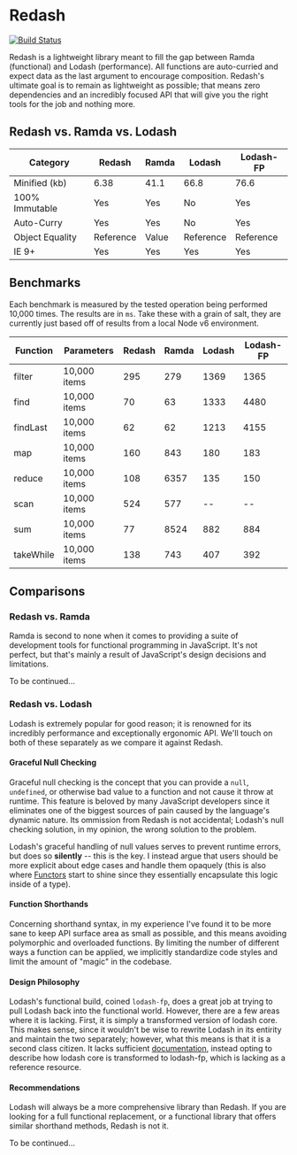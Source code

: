 Redash
======
[![Build Status](https://travis-ci.org/davezuko/redash.svg?branch=master)](https://travis-ci.org/davezuko/redash)

Redash is a lightweight library meant to fill the gap between Ramda (functional) and Lodash (performance). All functions are auto-curried and expect data as the last argument to encourage composition. Redash's ultimate goal is to remain as lightweight as possible; that means zero dependencies and an incredibly focused API that will give you the right tools for the job and nothing more.

## Redash vs. Ramda vs. Lodash

Category        | Redash    | Ramda | Lodash    | Lodash-FP
--------------- | --------- | ----- | --------- | ---------
Minified (kb)   | 6.38      | 41.1  | 66.8      | 76.6
100% Immutable  | Yes       | Yes   | No        | Yes
Auto-Curry      | Yes       | Yes   | No        | Yes
Object Equality | Reference | Value | Reference | Reference
IE 9+           | Yes       | Yes   | Yes       | Yes

## Benchmarks

Each benchmark is measured by the tested operation being performed 10,000 times. The results are in `ms`. Take these with a grain of salt, they are currently just based off of results from a local Node v6 environment.

Function       | Parameters   | Redash | Ramda | Lodash    | Lodash-FP
-------------- | ------------ | ------ | ----- | --------- | ---------
filter         | 10,000 items | 295    | 279   | 1369      | 1365
find           | 10,000 items | 70     | 63    | 1333      | 4480
findLast       | 10,000 items | 62     | 62    | 1213      | 4155
map            | 10,000 items | 160    | 843   | 180       | 183
reduce         | 10,000 items | 108    | 6357  | 135       | 150
scan           | 10,000 items | 524    | 577   | --        | --
sum            | 10,000 items | 77     | 8524  | 882       | 884
takeWhile      | 10,000 items | 138    | 743   | 407       | 392

## Comparisons

### Redash vs. Ramda

Ramda is second to none when it comes to providing a suite of development tools for functional programming in JavaScript. It's not perfect, but that's mainly a result of JavaScript's design decisions and limitations.

To be continued...

### Redash vs. Lodash
Lodash is extremely popular for good reason; it is renowned for its incredibly performance and exceptionally ergonomic API. We'll touch on both of these separately as we compare it against Redash.

#### Graceful Null Checking
Graceful null checking is the concept that you can provide a `null`, `undefined`, or otherwise bad value to a function and not cause it throw at runtime. This feature is beloved by many JavaScript developers since it eliminates one of the biggest sources of pain caused by the language's dynamic nature. Its ommission from Redash is not accidental; Lodash's null checking solution, in my opinion, the wrong solution to the problem.

Lodash's graceful handling of null values serves to prevent runtime errors, but does so **silently** -- this is the key. I instead argue that users should be more explicit about edge cases and handle them opaquely (this is also where [Functors](http://adit.io/posts/2013-04-17-functors,_applicatives,_and_monads_in_pictures.html) start to shine since they essentially encapsulate this logic inside of a type).

#### Function Shorthands
Concerning shorthand syntax, in my experience I've found it to be more sane to keep API surface area as small as possible, and this means avoiding polymorphic and overloaded functions. By limiting the number of different ways a function can be applied, we implicitly standardize code styles and limit the amount of "magic" in the codebase.

#### Design Philosophy
Lodash's functional build, coined `lodash-fp`, does a great job at trying to pull Lodash back into the functional world. However, there are a few areas where it is lacking. First, it is simply a transformed version of lodash core. This makes sense, since it wouldn't be wise to rewrite Lodash in its entirity and maintain the two separately; however, what this means is that it is a second class citizen. It lacks sufficient [documentation](https://github.com/lodash/lodash/wiki/FP-Guide), instead opting to describe how lodash core is transformed to lodash-fp, which is lacking as a reference resource.

#### Recommendations
Lodash will always be a more comprehensive library than Redash. If you are looking for a full functional replacement, or a functional library that offers similar shorthand methods, Redash is not it.

To be continued...



